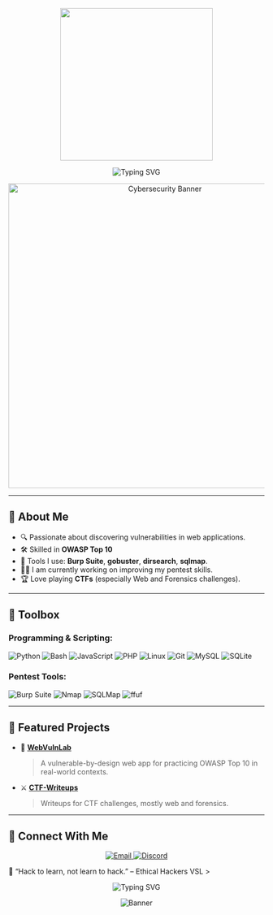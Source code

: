 <!-- HEADER -->
<p align="center">
  <img src="https://media.giphy.com/media/wiTY1JMB6xvUUjuPRH/giphy.gif" width="300" />
</p>

<p align="center">
  <img src="https://readme-typing-svg.demolab.com?font=Fira+Code&size=24&duration=2000&pause=1000&color=00BFFF&center=true&vCenter=true&width=750&lines=Hi+%F0%9F%91%8B%2C+I'm+Van+Phuc+%E2%9D%A4%EF%B8%8F;+Web+Pentester+%F0%9F%96%A5%EF%B8%8F+%7C+CTF+Player+%7C+Newbie+Pentester;%E2%9D%A4%EF%B8%8F+VKU+University+%E2%9D%A4%EF%B8%8F" alt="Typing SVG" />
</p>


<p align="center">
  <img src="https://github.com/yourusername/yourrepo/blob/main/assets/cyber-banner.gif?raw=true" alt="Cybersecurity Banner" width="600"/>
</p>

---

## 🧠 About Me

- 🔍 Passionate about discovering vulnerabilities in web applications.
- 🛠️ Skilled in **OWASP Top 10**
- 🧰 Tools I use: **Burp Suite**, **gobuster**, **dirsearch**, **sqlmap**.
- 🧑‍💻 I am currently working on improving my pentest skills.
- 🏆 Love playing **CTFs** (especially Web and Forensics challenges).
---

## 🧰 Toolbox

### Programming & Scripting:
![Python](https://img.shields.io/badge/Python-3670A0?logo=python&logoColor=white)
![Bash](https://img.shields.io/badge/Bash-121011?logo=gnubash&logoColor=white)
![JavaScript](https://img.shields.io/badge/JavaScript-F7DF1E?logo=javascript&logoColor=black)
![PHP](https://img.shields.io/badge/PHP-777BB4?logo=php&logoColor=white)
![Linux](https://img.shields.io/badge/Linux-FCC624?logo=linux&logoColor=black)
![Git](https://img.shields.io/badge/Git-F05032?logo=git&logoColor=white)
![MySQL](https://img.shields.io/badge/MySQL-4479A1?logo=mysql&logoColor=white)
![SQLite](https://img.shields.io/badge/SQLite-003B57?logo=sqlite&logoColor=white)


### Pentest Tools:
![Burp Suite](https://img.shields.io/badge/Burp%20Suite-ff5722?logoColor=white)
![Nmap](https://img.shields.io/badge/Nmap-00457C?logo=nmap)
![SQLMap](https://img.shields.io/badge/SQLMap-yellow?style=flat&logoColor=black)
![ffuf](https://img.shields.io/badge/ffuf-blue?style=flat)

---

## 🚀 Featured Projects

- 🧪 [**WebVulnLab**](https://portswigger.net/web-security/all-topics)  
  > A vulnerable-by-design web app for practicing OWASP Top 10 in real-world contexts.

- ⚔️ [**CTF-Writeups**](https://capt-webk5.github.io/pwn4s0n1c.github.io/)  
  > Writeups for CTF challenges, mostly web and forensics.
---
## 🧪 Connect With Me
<p align="center"> <a href="mailto:phucv1513@gmail.com" target="_blank"> <img alt="Email" src="https://img.shields.io/badge/Email-D14836?style=for-the-badge&logo=gmail&logoColor=white" /> </a> <a href="https://discord.com/channels/1351210288363470889/1382963686708088852" target="_blank"> <img alt="Discord" src="https://img.shields.io/badge/Discord-5865F2?style=for-the-badge&logo=discord&logoColor=white" /> </a> </p>
🧠 “Hack to learn, not learn to hack.” – Ethical Hackers VSL
>
<p align="center">
  <img src="https://readme-typing-svg.demolab.com?font=Fira+Code&size=24&duration=3000&pause=1000&color=00BFFF&center=true&vCenter=true&width=750&lines=Thank+you+for+visiting+my+profile+%E2%9D%A4%EF%B8%8F%F0%9F%94%90" alt="Typing SVG" />
</p>
<p align="center">
  <img src="https://github.com/user-attachments/assets/6d94cb5f-4a10-448d-b328-70f925ad6a6d" alt="Banner" />
</p>


